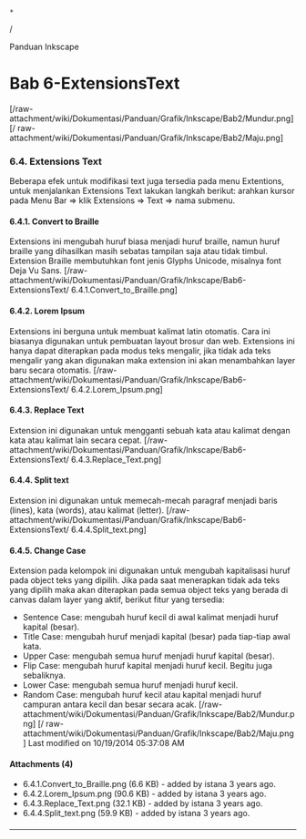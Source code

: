 

    *









  /



Panduan Inkscape
# Bab 6-ExtensionsText
[/raw-attachment/wiki/Dokumentasi/Panduan/Grafik/Inkscape/Bab2/Mundur.png] [/
raw-attachment/wiki/Dokumentasi/Panduan/Grafik/Inkscape/Bab2/Maju.png]
### 6.4. Extensions Text
Beberapa efek untuk modifikasi text juga tersedia pada menu Extentions, untuk
menjalankan Extensions Text lakukan langkah berikut: arahkan kursor pada Menu
Bar => klik Extensions => Text => nama submenu.
#### 6.4.1. Convert to Braille
Extensions ini mengubah huruf biasa menjadi huruf braille, namun huruf braille
yang dihasilkan masih sebatas tampilan saja atau tidak timbul. Extension
Braille membutuhkan font jenis Glyphs Unicode, misalnya font Deja Vu Sans.
[/raw-attachment/wiki/Dokumentasi/Panduan/Grafik/Inkscape/Bab6-ExtensionsText/
6.4.1.Convert_to_Braille.png]
#### 6.4.2. Lorem Ipsum
Extensions ini berguna untuk membuat kalimat latin otomatis. Cara ini biasanya
digunakan untuk pembuatan layout brosur dan web. Extensions ini hanya dapat
diterapkan pada modus teks mengalir, jika tidak ada teks mengalir yang akan
digunakan maka extension ini akan menambahkan layer baru secara otomatis.
[/raw-attachment/wiki/Dokumentasi/Panduan/Grafik/Inkscape/Bab6-ExtensionsText/
6.4.2.Lorem_Ipsum.png]
#### 6.4.3. Replace Text
Extension ini digunakan untuk mengganti sebuah kata atau kalimat dengan kata
atau kalimat lain secara cepat.
[/raw-attachment/wiki/Dokumentasi/Panduan/Grafik/Inkscape/Bab6-ExtensionsText/
6.4.3.Replace_Text.png]
#### 6.4.4. Split text
Extension ini digunakan untuk memecah-mecah paragraf menjadi baris (lines),
kata (words), atau kalimat (letter).
[/raw-attachment/wiki/Dokumentasi/Panduan/Grafik/Inkscape/Bab6-ExtensionsText/
6.4.4.Split_text.png]
#### 6.4.5. Change Case
Extension pada kelompok ini digunakan untuk mengubah kapitalisasi huruf pada
object teks yang dipilih. Jika pada saat menerapkan tidak ada teks yang dipilih
maka akan diterapkan pada semua object teks yang berada di canvas dalam layer
yang aktif, berikut fitur yang tersedia:
  * Sentence Case: mengubah huruf kecil di awal kalimat menjadi huruf kapital
      (besar).
  * Title Case: mengubah huruf menjadi kapital (besar) pada tiap-tiap awal
      kata.
  * Upper Case: mengubah semua huruf menjadi huruf kapital (besar).
  * Flip Case: mengubah huruf kapital menjadi huruf kecil. Begitu juga
      sebaliknya.
  * Lower Case: mengubah semua huruf menjadi huruf kecil.
  * Random Case: mengubah huruf kecil atau kapital menjadi huruf campuran
      antara kecil dan besar secara acak.
[/raw-attachment/wiki/Dokumentasi/Panduan/Grafik/Inkscape/Bab2/Mundur.png] [/
raw-attachment/wiki/Dokumentasi/Panduan/Grafik/Inkscape/Bab2/Maju.png]
Last modified on 10/19/2014 05:37:08 AM
#### Attachments (4)
  * 6.4.1.Convert_to_Braille.png​ (6.6 KB) - added by istana 3 years ago.
  * 6.4.2.Lorem_Ipsum.png​ (90.6 KB) - added by istana 3 years ago.
  * 6.4.3.Replace_Text.png​ (32.1 KB) - added by istana 3 years ago.
  * 6.4.4.Split_text.png​ (59.9 KB) - added by istana 3 years ago.
#### 
    
 
 
 
 
 
---
 
